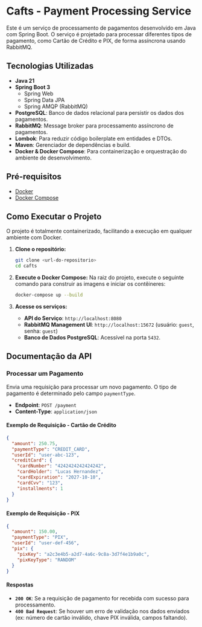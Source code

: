 # Cafts - Payment Processing Service

Este é um serviço de processamento de pagamentos desenvolvido em Java com Spring Boot. O serviço é projetado para processar diferentes tipos de pagamento, como Cartão de Crédito e PIX, de forma assíncrona usando RabbitMQ.

## Tecnologias Utilizadas

- **Java 21**
- **Spring Boot 3**
  - Spring Web
  - Spring Data JPA
  - Spring AMQP (RabbitMQ)
- **PostgreSQL**: Banco de dados relacional para persistir os dados dos pagamentos.
- **RabbitMQ**: Message broker para processamento assíncrono de pagamentos.
- **Lombok**: Para reduzir código boilerplate em entidades e DTOs.
- **Maven**: Gerenciador de dependências e build.
- **Docker & Docker Compose**: Para containerização e orquestração do ambiente de desenvolvimento.

## Pré-requisitos

- [Docker](https://www.docker.com/get-started)
- [Docker Compose](https://docs.docker.com/compose/install/)

## Como Executar o Projeto

O projeto é totalmente containerizado, facilitando a execução em qualquer ambiente com Docker.

1. **Clone o repositório:**
   ```bash
   git clone <url-do-repositorio>
   cd cafts
   ```

2. **Execute o Docker Compose:**
   Na raiz do projeto, execute o seguinte comando para construir as imagens e iniciar os contêineres:
   ```bash
   docker-compose up --build
   ```

3. **Acesse os serviços:**
   - **API do Serviço**: `http://localhost:8080`
   - **RabbitMQ Management UI**: `http://localhost:15672` (usuário: `guest`, senha: `guest`)
   - **Banco de Dados PostgreSQL**: Acessível na porta `5432`.

## Documentação da API

### Processar um Pagamento

Envia uma requisição para processar um novo pagamento. O tipo de pagamento é determinado pelo campo `paymentType`.

- **Endpoint**: `POST /payment`
- **Content-Type**: `application/json`

#### Exemplo de Requisição - Cartão de Crédito

```json
{
  "amount": 250.75,
  "paymentType": "CREDIT_CARD",
  "userId": "user-abc-123",
  "creditCard": {
    "cardNumber": "4242424242424242",
    "cardHolder": "Lucas Hernandez",
    "cardExpiration": "2027-10-10",
    "cardCvv": "123",
    "installments": 1
  }
}
```

#### Exemplo de Requisição - PIX

```json
{
  "amount": 150.00,
  "paymentType": "PIX",
  "userId": "user-def-456",
  "pix": {
    "pixKey": "a2c3e4b5-a2d7-4a6c-9c8a-3d7f4e1b9a0c",
    "pixKeyType": "RANDOM"
  }
}
```

#### Respostas

- **`200 OK`**: Se a requisição de pagamento for recebida com sucesso para processamento.
- **`400 Bad Request`**: Se houver um erro de validação nos dados enviados (ex: número de cartão inválido, chave PIX inválida, campos faltando).
